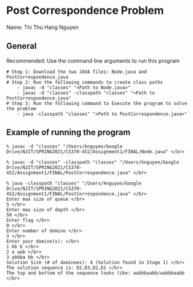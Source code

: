 # Post Correspondence Problem
Name: Thi Thu Hang Nguyen

## General
Recommended: Use the command line arguments to run this program </br>
	
	# Step 1: Download the two JAVA files: Node.java and PostCorrespondence.java
	# Step 2: Run the following commands to create class paths
		- javac -d "classes" "<Path to Node.java>"
		- javac -d "classes" -classpath "classes" "<Path to PostCorrespondence.java"
	# Step 3: Run the following command to Execute the program to solve the problem
		- java -classpath "classes" "<Path to PostCorrespondence.java>"

## Example of running the program
```
% javac -d "classes" "/Users/knguyen/Google Drive/NJIT/SPRING2021/CS370-452/Assignment1/FINAL/Node.java" </br>

% javac -d "classes" -classpath "classes" "/Users/knguyen/Google Drive/NJIT/SPRING2021/CS370-452/Assignment1/FINAL/PostCorrespondence.java" </br>

% java -classpath "classes" "/Users/knguyen/Google Drive/NJIT/SPRING2021/CS370-452/Assignment1/FINAL/PostCorrespondence.java" </br>
Enter max size of queue </br>
5 </br>
Enter max size of depth </br>
50 </br>
Enter flag </br>
0 </br>
Enter number of domino </br>
3 </br>
Enter your domino(s): </br>
1 bb b </br>
2 a aab </br>
3 abbba bb </br>
Solution Size (# of dominoes): 4 (Solution found in Stage 1) </br>
The solution sequence is: D2,D3,D2,D1 </br>
The top and bottom of the sequence looks like: aabbbaabb/aabbbaabb </br>
```
